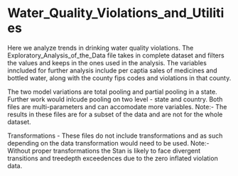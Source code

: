 # Water_Quality_Violations_and_Utilities
Here we analyze trends in drinking water quality violations.
The Exploratory_Analysis_of_the_Data file takes in complete dataset and filters the values and keeps in the ones used in the analysis. The variables inncluded for further analysis include per captia sales of medicines and bottled water, along with the county fips codes and violations in that county. 

The two model variations are total pooling and partial pooling in a state. Further work would inlcude pooling on two level - state and country. Both files are multi-parameters and can accomodate more variables. Note:- The results in these files are for a subset of the data and are not for the whole dataset. 

Transformations - These files do not include transformations and as such depending on the data transformation would need to be used. Note:- Without proper transformations the Stan is likely to face divergent transitions and treedepth exceedences due to the zero inflated violation data.


